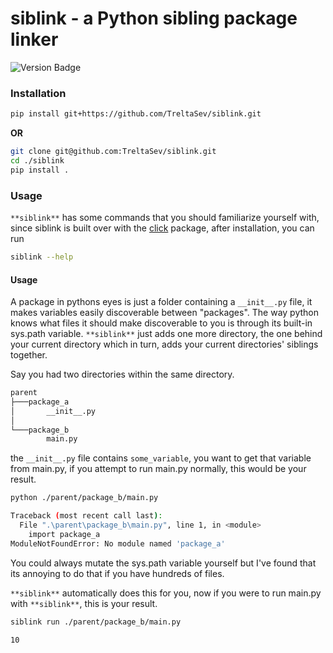 # siblink - a Python sibling package linker

![Version Badge](https://badgen.net/badge/version/1.1.0/blue?icon=github)

### Installation

```bash
pip install git+https://github.com/TreltaSev/siblink.git
```

**OR**

```bash
git clone git@github.com:TreltaSev/siblink.git
cd ./siblink
pip install .
```

### Usage

`**siblink**` has some commands that you should familiarize yourself with, since siblink is built over with the [click](https://github.com/pallets/click) package, after installation, you can run

```bash
siblink --help
```

#### Usage

A package in pythons eyes is just a folder containing a `__init__.py` file, it makes variables easily discoverable between "packages". The way python knows what files it should make discoverable to you is through its built-in sys.path variable. `**siblink**` just adds one more directory, the one behind your current directory which in turn, adds your current directories' siblings together.

Say you had two directories within the same directory.

```bash
parent
├───package_a
│       __init__.py
│
└───package_b
        main.py
```

the `__init__.py` file contains `some_variable`, you want to get that variable from main.py, if you attempt to run main.py normally, this would be your result.

```bash
python ./parent/package_b/main.py

Traceback (most recent call last):
  File ".\parent\package_b\main.py", line 1, in <module>
    import package_a
ModuleNotFoundError: No module named 'package_a'
```

You could always mutate the sys.path variable yourself but I've found that its annoying to do that if you have hundreds of files.

`**siblink**` automatically does this for you, now if you were to run main.py with `**siblink**`, this is your result.

```bash
siblink run ./parent/package_b/main.py

10
```
